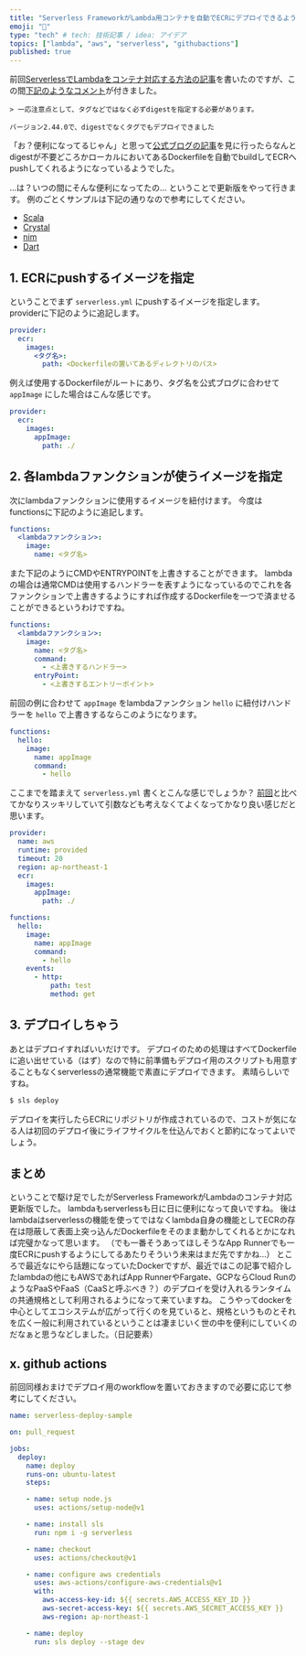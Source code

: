 ```yaml
---
title: "Serverless FrameworkがLambda用コンテナを自動でECRにデプロイできるようになってた件"
emoji: "🤖"
type: "tech" # tech: 技術記事 / idea: アイデア
topics: ["lambda", "aws", "serverless", "githubactions"]
published: true
---
```


前回[ServerlessでLambdaをコンテナ対応する方法の記事](https://zenn.dev/qazx7412/articles/fddbdd5bd6379e4587a3)を書いたのですが、この間[下記のようなコメント](https://zenn.dev/qazx7412/articles/fddbdd5bd6379e4587a3#comment-c4404badaa02eb)が付きました。

```
> 一応注意点として、タグなどではなく必ずdigestを指定する必要があります。

バージョン2.44.0で、digestでなくタグでもデプロイできました
```

「お？便利になってるじゃん」と思って[公式ブログの記事](https://www.serverless.com/blog/container-support-for-lambda)を見に行ったらなんとdigestが不要どころかローカルにおいてあるDockerfileを自動でbuildしてECRへpushしてくれるようになっているようでした。

…は？いつの間にそんな便利になってたの…
ということで更新版をやって行きます。
例のごとくサンプルは下記の通りなので参考にしてください。
  - [Scala](https://github.com/limit7412/lambda-scala-sls)
  - [Crystal](https://github.com/limit7412/lambda-crystal-sls)
  - [nim](https://github.com/limit7412/lambda-nim-sls)
  - [Dart](https://github.com/limit7412/lambda_dart_sls)


## 1. ECRにpushするイメージを指定
ということでまず `serverless.yml` にpushするイメージを指定します。
providerに下記のように追記します。

```yaml
provider:
  ecr:
    images:
      <タグ名>:
        path: <Dockerfileの置いてあるディレクトリのパス>
```

例えば使用するDockerfileがルートにあり、タグ名を公式ブログに合わせて `appImage` にした場合はこんな感じです。

```yaml
provider:
  ecr:
    images:
      appImage:
        path: ./
```

## 2. 各lambdaファンクションが使うイメージを指定
次にlambdaファンクションに使用するイメージを紐付けます。
今度はfunctionsに下記のように追記します。

```yaml
functions:
  <lambdaファンクション>:
    image:
      name: <タグ名>
```

また下記のようにCMDやENTRYPOINTを上書きすることができます。
lambdaの場合は通常CMDは使用するハンドラーを表すようになっているのでこれを各ファンクションで上書きするようにすれば作成するDockerfileを一つで済ませることができるというわけですね。

```yaml
functions:
  <lambdaファンクション>:
    image:
      name: <タグ名>
      command:
        - <上書きするハンドラー>
      entryPoint:
        - <上書きするエントリーポイント>
```

前回の例に合わせて `appImage` をlambdaファンクション `hello` に紐付けハンドラーを `hello` で上書きするならこのようになります。

```yaml
functions:
  hello:
    image:
      name: appImage
      command:
        - hello
```

ここまでを踏まえて `serverless.yml` 書くとこんな感じでしょうか？
[前回](https://zenn.dev/qazx7412/articles/fddbdd5bd6379e4587a3)と比べてかなりスッキリしていて引数なども考えなくてよくなってかなり良い感じだと思います。

```yaml
provider:
  name: aws
  runtime: provided
  timeout: 20
  region: ap-northeast-1
  ecr:
    images:
      appImage:
        path: ./

functions:
  hello:
    image:
      name: appImage
      command:
        - hello
    events:
      - http:
          path: test
          method: get
```

## 3. デプロイしちゃう
あとはデプロイすればいいだけです。
デプロイのための処理はすべてDockerfileに追い出せている（はず）なので特に前準備もデプロイ用のスクリプトも用意することもなくserverlessの通常機能で素直にデプロイできます。
素晴らしいですね。

```sh
$ sls deploy
```

デプロイを実行したらECRにリポジトリが作成されているので、コストが気になる人は初回のデプロイ後にライフサイクルを仕込んでおくと節約になってよいでしょう。

## まとめ
ということで駆け足でしたがServerless FrameworkがLambdaのコンテナ対応更新版でした。
lambdaもserverlessも日に日に便利になって良いですね。
後はlambdaはserverlessの機能を使ってではなくlambda自身の機能としてECRの存在は隠蔽して表面上突っ込んだDockerfileをそのまま動かしてくれるとかになれば完璧かなって思います。
（でも一番そうあってほしそうなApp Runnerでも一度ECRにpushするようにしてるあたりそういう未来はまだ先ですかね…）
ところで最近なにやら話題になっていたDockerですが、最近ではこの記事で紹介したlambdaの他にもAWSであればApp RunnerやFargate、GCPならCloud RunのようなPaaSやFaaS（CaaSと呼ぶべき？）のデプロイを受け入れるランタイムの共通規格として利用されるようになって来ていますね。
こうやってdockerを中心としてエコシステムが広がって行くのを見ていると、規格というものとそれを広く一般に利用されているということは凄まじいく世の中を便利にしていくのだなぁと思うなどしました。（日記要素）

## x. github actions
前回同様おまけでデプロイ用のworkflowを置いておきますので必要に応じて参考にしてください。

```yaml
name: serverless-deploy-sample

on: pull_request

jobs:
  deploy:
    name: deploy
    runs-on: ubuntu-latest
    steps:

    - name: setup node.js
      uses: actions/setup-node@v1

    - name: install sls
      run: npm i -g serverless

    - name: checkout
      uses: actions/checkout@v1

    - name: configure aws credentials
      uses: aws-actions/configure-aws-credentials@v1
      with:
        aws-access-key-id: ${{ secrets.AWS_ACCESS_KEY_ID }}
        aws-secret-access-key: ${{ secrets.AWS_SECRET_ACCESS_KEY }}
        aws-region: ap-northeast-1

    - name: deploy
      run: sls deploy --stage dev
```